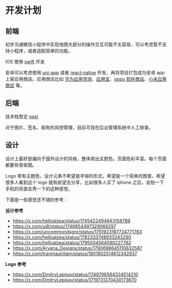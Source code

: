 # 开发计划

## 前端

初步沟通微信小程序中实现地图大部分的操作交互可能不太容易，可以考虑暂不支持小程序，或者适配简单的功能。

IOS 使用 [swift](https://github.com/apple/swift) 开发

安卓可以考虑使用 [uni-app](https://github.com/dcloudio/uni-app) 或者 [react-native](https://github.com/facebook/react-native) 开发，再将项目打包成为安卓 app 上架应用商店。应用商店比如 [华为应用市场](https://consumer.huawei.com/cn/mobileservices/appgallery/)、[应用宝](https://sj.qq.com/)、[oppo 软件商店](https://www.oppomobile.com/)、[小米应用商店](https://app.mi.com/) 等。

## 后端

技术栈暂定 [nest](https://github.com/nestjs/nest)

对于图片、签名、昵称的风控管理，目前可现在后台管理系统中人工排查。

## 设计

设计上最好是偏向于国外设计的风格，整体突出主题色，页面色彩丰富。每个页面都要有骨架图。

Logo 带有主题色，设计元素不希望是字母的形式，希望是一个简单的图案，希望很多人看到这个 logo 就有欲望去分享，比如很多人买了 iphone 之后，会拍一下手机的背面去秀一下的这种感觉。

下面是一些感觉还不错的参考：

**设计参考**

- https://x.com/helloalzea/status/1745422494843158789
- https://x.com/ui8/status/1746854497329066297
- https://x.com/uncommondsgnr/status/1751923187724771783
- https://x.com/helloalzea/status/1782333748933243290
- https://x.com/helloalzea/status/1795004564590227762
- https://x.com/Aryana_Designs/status/1790698645110632587
- https://x.com/tranmautritam/status/1801902514612342937

**Logo 参考**

- https://x.com/DmitryLepisov/status/1749796584324514210
- https://x.com/DmitryLepisov/status/1719731370430173670
